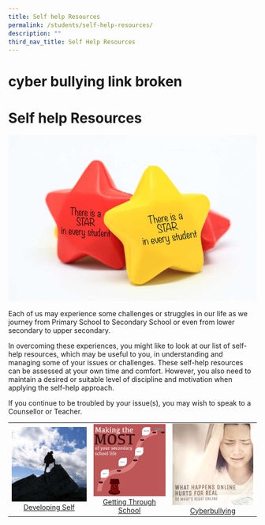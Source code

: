 ```yaml
---
title: Self help Resources
permalink: /students/self-help-resources/
description: ""
third_nav_title: Self Help Resources
---
```

#  cyber bullying link broken
# Self help Resources

![](/images/Our%20BBSS%20Experience/BBSS%20Student%20Wellbeing/Student/star%20in%20every%20student.jpg)

Each of us may experience some challenges or struggles in our life as we journey from Primary School to Secondary School or even from lower secondary to upper secondary.

In overcoming these experiences, you might like to look at our list of self-help resources, which may be useful to you, in understanding and managing some of your issues or challenges. These self-help resources can be assessed at your own time and comfort. However, you also need to maintain a desired or suitable level of discipline and motivation when applying the self-help approach.

If you continue to be troubled by your issue(s), you may wish to speak to a Counsellor or Teacher.

|   |   |   |
|:---:|:---:|:---:|
| <a href="/students/Self-Help-Resources/developing-self/" target="_blank"><img src="/images/Our%20BBSS%20Experience/BBSS%20Student%20Wellbeing/Student/Developing_Self_1.jpg"></a><a href="/students/Self-Help-Resources/developing-self/" target="_blank">Developing Self</a>    | <a href="/students/Self-Help-Resources/getting-through-school/" target="_blank"><img src="/images/Our%20BBSS%20Experience/BBSS%20Student%20Wellbeing/Student/Getting_Through_School_2.jpg"></a><a href="/students/Self-Help-Resources/getting-through-school/" target="_blank">Getting Through School</a>    | <a href="https://www.medialiteracycouncil.sg/campaign2017/video.html" target="_blank"><img src="/images/Our%20BBSS%20Experience/BBSS%20Student%20Wellbeing/Student/Cyberbullying_3.jpg"></a><a href="https://www.medialiteracycouncil.sg/campaign2017/video.html" target="_blank">Cyberbullying</a>  |
